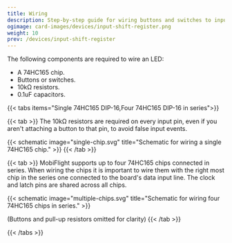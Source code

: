 ```yaml
---
title: Wiring
description: Step-by-step guide for wiring buttons and switches to input shift registers.
ogimage: card-images/devices/input-shift-register.png
weight: 10
prev: /devices/input-shift-register
---
```


The following components are required to wire an LED:

- A 74HC165 chip.
- Buttons or switches.
- 10kΩ resistors.
- 0.1uF capacitors.

{{< tabs items="Single 74HC165 DIP-16,Four 74HC165 DIP-16 in series">}}

{{< tab >}}
The 10kΩ resistors are required on every input pin, even if you aren't attaching a button to that pin, to avoid false input events.

{{< schematic image="single-chip.svg" title="Schematic for wiring a single 74HC165 chip." >}}
{{< /tab >}}

{{< tab >}}
MobiFlight supports up to four 74HC165 chips connected in series. When wiring the chips it is important to wire them with the right most chip in the series one connected to the board's data input line. The clock and latch pins are shared across all chips.

{{< schematic image="multiple-chips.svg" title="Schematic for wiring four  74HC165 chips in series." >}}

(Buttons and pull-up resistors omitted for clarity)
{{< /tab >}}

{{< /tabs >}}
